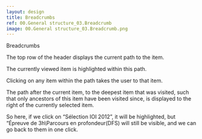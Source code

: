 ```yaml
---
layout: design
title: Breadcrumbs
ref: 00.General structure_03.Breadcrumb
image: 00.General structure_03.Breadcrumb.png
---
```


Breadcrumbs

The top row of the header displays the current path to the item.

The currently viewed item is highlighted within this path.

Clicking on any item within the path takes the user to that item.

The path after the current item, to the deepest item that was visited, such that only ancestors of this item have been visited since, is displayed to the right of the currently selected item.

So here, if we click on “Sélection IOI 2012”, it will be highlighted, but “Épreuve de 3h\Parcours en profondeur(DFS) will still be visible, and we can go back to them in one click.
